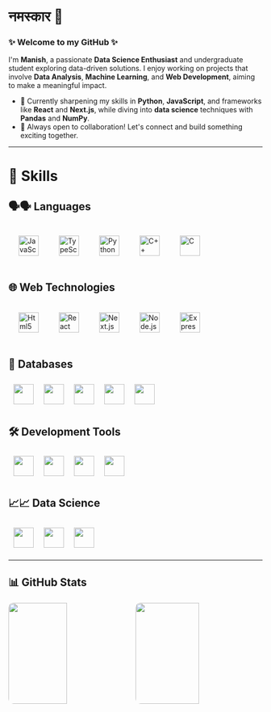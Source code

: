 # नमस्कार 🙏
### ✨ Welcome to my GitHub ✨

I'm **Manish**, a passionate **Data Science Enthusiast** and undergraduate student exploring data-driven solutions. I enjoy working on projects that involve **Data Analysis**, **Machine Learning**, and **Web Development**, aiming to make a meaningful impact.

- 🌱 Currently sharpening my skills in **Python**, **JavaScript**, and frameworks like **React** and **Next.js**, while diving into **data science** techniques with **Pandas** and **NumPy**.
- 👯 Always open to collaboration! Let's connect and build something exciting together.

---

# 🧰 Skills

## 🗣️🗣️ Languages
<div style="display: flex; flex-wrap: wrap; margin: 0;">
    <img alt="JavaScript" width="40px" src="https://cdn.jsdelivr.net/gh/devicons/devicon@latest/icons/javascript/javascript-original.svg" style="margin: 20px;" />
    <img alt="TypeScript" width="40px" src="https://cdn.jsdelivr.net/gh/devicons/devicon@latest/icons/typescript/typescript-original.svg" style="margin: 20px;"/>
    <img alt="Python" width="40px" src="https://cdn.jsdelivr.net/gh/devicons/devicon@latest/icons/python/python-original-wordmark.svg" style="margin: 20px;" />
    <img alt="C++" width="40px" src="https://cdn.jsdelivr.net/gh/devicons/devicon@latest/icons/cplusplus/cplusplus-original.svg" style="margin: 20px;" />
    <img alt="C" width="40px" src="https://cdn.jsdelivr.net/gh/devicons/devicon@latest/icons/c/c-original.svg" style="margin: 20px;" />
</div>

## 🌐 Web Technologies
<div style="display: flex; flex-wrap: wrap; margin: 0;">
    <img alt="Html5" width="40px" src="https://cdn.jsdelivr.net/gh/devicons/devicon@latest/icons/html5/html5-original.svg" style="margin: 20px;" />
    <img alt="React" width="40px" src="https://cdn.jsdelivr.net/gh/devicons/devicon@latest/icons/react/react-original.svg" style="margin: 20px;" />
    <img alt="Next.js" width="40px" src="https://cdn.jsdelivr.net/gh/devicons/devicon@latest/icons/nextjs/nextjs-original.svg" style="margin: 20px;" />
    <img alt="Node.js" width="40px" src="https://cdn.jsdelivr.net/gh/devicons/devicon@latest/icons/nodejs/nodejs-original-wordmark.svg" style="margin: 20px;" />
    <img alt="Express.js" width="40px" src="https://cdn.jsdelivr.net/gh/devicons/devicon@latest/icons/express/express-original.svg" style="margin: 20px;"  />
</div>

## 💾 Databases
<div style="display: flex; flex-wrap: wrap; margin: 0;">
    <img src="https://cdn.jsdelivr.net/gh/devicons/devicon@latest/icons/mongodb/mongodb-original.svg" width="40px" style="margin: 10px;" />
    <img src="https://cdn.jsdelivr.net/gh/devicons/devicon@latest/icons/mysql/mysql-original-wordmark.svg" width="40px" style="margin: 10px;" />
    <img src="https://cdn.jsdelivr.net/gh/devicons/devicon@latest/icons/postgresql/postgresql-original-wordmark.svg" width="40px" style="margin: 10px;" />
    <img src="https://cdn.jsdelivr.net/gh/devicons/devicon@latest/icons/sqlalchemy/sqlalchemy-original.svg" width="40px" style="margin: 10px;" />
    <img src="https://cdn.jsdelivr.net/gh/devicons/devicon@latest/icons/sqlite/sqlite-original-wordmark.svg" width="40px" style="margin: 10px;" />
</div>

## 🛠️ Development Tools
<div style="display: flex; flex-wrap: wrap; margin: 0;">
    <img src="https://cdn.jsdelivr.net/gh/devicons/devicon@latest/icons/git/git-original.svg" width="40px" style="margin: 10px;" />
    <img src="https://cdn.jsdelivr.net/gh/devicons/devicon@latest/icons/postman/postman-original.svg" width="40px" style="margin: 10px;" />
    <img src="https://cdn.jsdelivr.net/gh/devicons/devicon@latest/icons/anaconda/anaconda-original.svg" width="40px" style="margin: 10px;" />
    <img src="https://cdn.jsdelivr.net/gh/devicons/devicon@latest/icons/flask/flask-original.svg" width="40px" style="margin: 10px;" />
</div>

## 📈📈 Data Science
<div style="display: flex; flex-wrap: wrap; margin: 0;">
    <img src="https://cdn.jsdelivr.net/gh/devicons/devicon@latest/icons/numpy/numpy-original.svg" width="40px" style="margin: 10px;" />
    <img src="https://cdn.jsdelivr.net/gh/devicons/devicon@latest/icons/pandas/pandas-original-wordmark.svg" width="40px"style="margin: 10px;"  />
    <img src="https://cdn.jsdelivr.net/gh/devicons/devicon@latest/icons/matplotlib/matplotlib-original-wordmark.svg" width="40px" style="margin: 10px;" />
</div>

---

## 📊 GitHub Stats
<div style="display: flex; justify-content: center; margin: 20px 0;">
    <img src="https://github-readme-stats.vercel.app/api?username=Mani-SSH&show_icons=true&theme=github_dark_dimmed" style="border-radius: 10px; width: 48%; height: 200px; margin-right: 10px;" />
    <img src="https://github-readme-streak-stats.herokuapp.com/?user=Mani-SSH&theme=github_dark_dimmed&hide_border=false" style="border-radius: 10px; width: 50%; height: 200px;" />
</div>
